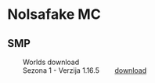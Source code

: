 # Nolsafake MC

## SMP
&nbsp;&nbsp;&nbsp;&nbsp;&nbsp;&nbsp;&nbsp;&nbsp;Worlds download<br/>
&nbsp;&nbsp;&nbsp;&nbsp;&nbsp;&nbsp;&nbsp;&nbsp;Sezona 1 - Verzija 1.16.5&nbsp;&nbsp;&nbsp;&nbsp;&nbsp;&nbsp;&nbsp;&nbsp;<a href="https://cdn-114.anonfiles.com/P4r6m13du7/e4532e3b-1624718188/world-1.16.5.zip">download</a>
